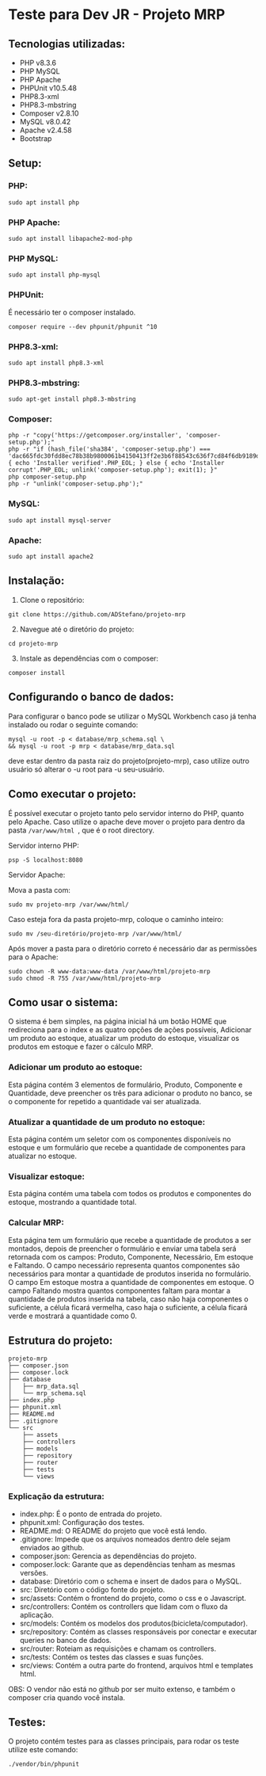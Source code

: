 # Teste para Dev JR - Projeto MRP

## Tecnologias utilizadas:
* PHP v8.3.6
* PHP MySQL
* PHP Apache
* PHPUnit v10.5.48
* PHP8.3-xml
* PHP8.3-mbstring
* Composer v2.8.10
* MySQL v8.0.42
* Apache v2.4.58
* Bootstrap

## Setup:

### PHP:
```
sudo apt install php
```

### PHP Apache:
``` 
sudo apt install libapache2-mod-php 
```

### PHP MySQL:
``` 
sudo apt install php-mysql 
```

### PHPUnit:
É necessário ter o composer instalado.
``` 
composer require --dev phpunit/phpunit ^10 
```

### PHP8.3-xml:
``` 
sudo apt install php8.3-xml 
```

### PHP8.3-mbstring:
``` 
sudo apt-get install php8.3-mbstring 
```

### Composer:
```
php -r "copy('https://getcomposer.org/installer', 'composer-setup.php');"
php -r "if (hash_file('sha384', 'composer-setup.php') === 'dac665fdc30fdd8ec78b38b9800061b4150413ff2e3b6f88543c636f7cd84f6db9189d43a81e5503cda447da73c7e5b6') { echo 'Installer verified'.PHP_EOL; } else { echo 'Installer corrupt'.PHP_EOL; unlink('composer-setup.php'); exit(1); }"
php composer-setup.php
php -r "unlink('composer-setup.php');"
```

### MySQL:
``` 
sudo apt install mysql-server 
```

### Apache:
``` 
sudo apt install apache2 
```

## Instalação:

1. Clone o repositório: 
```
git clone https://github.com/ADStefano/projeto-mrp
```
2. Navegue até o diretório do projeto: 
``` 
cd projeto-mrp 
```
3. Instale as dependências com o composer: 
``` 
composer install 
```

## Configurando o banco de dados:
Para configurar o banco pode se utilizar o MySQL Workbench caso já tenha instalado ou rodar o seguinte comando:
``` 
mysql -u root -p < database/mrp_schema.sql \
&& mysql -u root -p mrp < database/mrp_data.sql
```
 deve estar dentro da pasta raiz do projeto(projeto-mrp), caso utilize outro usuário só alterar o -u root para -u seu-usuário.

## Como executar o projeto:
É possível executar o projeto tanto pelo servidor interno do PHP, quanto pelo Apache. Caso utilize o apache deve mover o projeto para dentro da pasta ```/var/www/html ```, que é o root directory.

Servidor interno PHP:
``` 
psp -S localhost:8080 
```
Servidor Apache:

Mova a pasta com:
```
sudo mv projeto-mrp /var/www/html/

```
Caso esteja fora da pasta projeto-mrp, coloque o caminho inteiro:
```
sudo mv /seu-diretório/projeto-mrp /var/www/html/

```
Após mover a pasta para o diretório correto é necessário dar as permissões para o Apache:
```
sudo chown -R www-data:www-data /var/www/html/projeto-mrp
sudo chmod -R 755 /var/www/html/projeto-mrp
```

## Como usar o sistema:
O sistema é bem simples, na página inicial há um botão HOME que redireciona para o index e as quatro opções de ações possíveis, Adicionar um produto ao estoque, atualizar um produto do estoque, visualizar os produtos em estoque e fazer o cálculo MRP.

### Adicionar um produto ao estoque:
Esta página contém 3 elementos de formulário, Produto, Componente e Quantidade, deve preencher os três para adicionar o produto no banco, se o componente for repetido a quantidade vai ser atualizada.

### Atualizar a quantidade de um produto no estoque:
Esta página contém um seletor com os componentes disponíveis no estoque e um formulário que recebe a quantidade de componentes para atualizar no estoque.

### Visualizar estoque:
Esta página contém uma tabela com todos os produtos e componentes do estoque, mostrando a quantidade total.

### Calcular MRP:
Esta página tem um formulário que recebe a quantidade de produtos a ser montados, depois de preencher o formulário e enviar uma tabela será retornada com os campos: Produto, Componente, Necessário, Em estoque e Faltando.
O campo necessário representa quantos componentes são necessários para montar a quantidade de produtos inserida no formulário.
O campo Em estoque mostra a quantidade de componentes em estoque.
O campo Faltando mostra quantos componentes faltam para montar a quantidade de produtos inserida na tabela, caso não haja componentes o suficiente, a célula ficará vermelha, caso haja o suficiente, a célula ficará verde e mostrará a quantidade como 0.

## Estrutura do projeto:

```
projeto-mrp
├── composer.json
├── composer.lock
├── database
│   ├── mrp_data.sql
│   └── mrp_schema.sql
├── index.php
├── phpunit.xml
├── README.md
├── .gitignore
└── src
    ├── assets
    ├── controllers
    ├── models
    ├── repository
    ├── router
    ├── tests
    └── views

```

### Explicação da estrutura:
* index.php: É o ponto de entrada do projeto.
* phpunit.xml: Configuração dos testes.
* README.md: O README do projeto que você está lendo.
* .gitignore: Impede que os arquivos nomeados dentro dele sejam enviados ao github.
* composer.json: Gerencia as dependências do projeto.
* composer.lock: Garante que as dependências tenham as mesmas versões.
* database: Diretório com o schema e insert de dados para o MySQL.
* src: Diretório com o código fonte do projeto.
* src/assets: Contém o frontend do projeto, como o css e o Javascript.
* src/controllers: Contém os controllers que lidam com o fluxo da aplicação.
* src/models: Contém os modelos dos produtos(bicicleta/computador).
* src/repository: Contém as classes responsáveis por conectar e executar queries no banco de dados.
* src/router: Roteiam as requisições e chamam os controllers.
* src/tests: Contém os testes das classes e suas funções.
* src/views: Contém a outra parte do frontend, arquivos html e templates html.

OBS: O vendor não está no github por ser muito extenso, e também o composer cria quando você instala.

## Testes:
O projeto contém testes para as classes principais, para rodar os teste utilize este comando:
```
./vendor/bin/phpunit
```